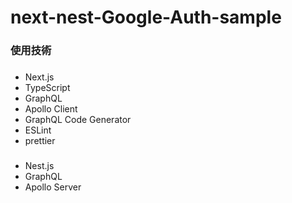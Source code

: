 # next-nest-Google-Auth-sample

### 使用技術

###

- Next.js
- TypeScript
- GraphQL
- Apollo Client
- GraphQL Code Generator
- ESLint
- prettier

###

- Nest.js
- GraphQL
- Apollo Server
